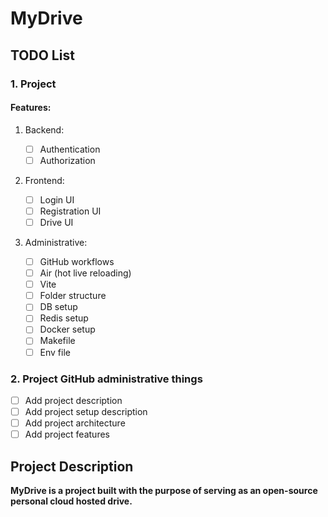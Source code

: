 # MyDrive

## TODO List

### 1. Project

#### Features: 

1. Backend:

   - [ ] Authentication
   - [ ] Authorization
   
2. Frontend:

   - [ ] Login UI
   - [ ] Registration UI
   - [ ] Drive UI

3. Administrative:
    - [ ] GitHub workflows
    - [ ] Air (hot live reloading)
    - [ ] Vite
    - [ ] Folder structure
    - [ ] DB setup
    - [ ] Redis setup
    - [ ] Docker setup
    - [ ] Makefile 
    - [ ] Env file

### 2. Project GitHub administrative things
   - [ ] Add project description
   - [ ] Add project setup description
   - [ ] Add project architecture
   - [ ] Add project features

## Project Description

**MyDrive is a project built with the purpose of serving as an open-source personal cloud hosted drive.**